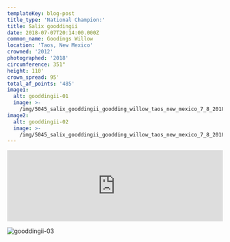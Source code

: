 ```yaml
---
templateKey: blog-post
title_type: 'National Champion:'
title: Salix gooddingii
date: 2018-07-07T20:14:00.000Z
common_name: Goodings Willow
location: 'Taos, New Mexico'
crowned: '2012'
photographed: '2018'
circumference: 351"
height: 110'
crown_spread: 95'
total_af_points: '485'
image1:
  alt: gooddingii-01
  image: >-
    /img/5045_salix_gooddingii_goodding_willow_taos_new_mexico_7_8_2018_american_forests_brian_kelley_full_vertical.jpg
image2:
  alt: gooddingii-02
  image: >-
    /img/5045_salix_gooddingii_goodding_willow_taos_new_mexico_7_8_2018_american_forests_brian_kelley_full_horizontal.jpg
---
```

<iframe width="100%" height="166" scrolling="no" frameborder="no" allow="autoplay" src="https://w.soundcloud.com/player/?url=https%3A//api.soundcloud.com/tracks/633327411&color=%23ff5500&auto_play=false&hide_related=false&show_comments=true&show_user=true&show_reposts=false&show_teaser=true"></iframe>

![gooddingii-03](/img/5045_salix_gooddingii_goodding_willow_taos_new_mexico_7_8_2018_american_forests_brian_kelley_leaf.jpg)
